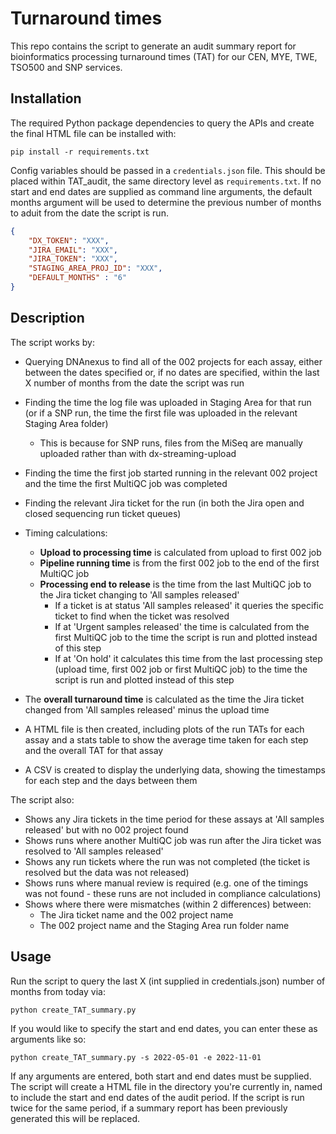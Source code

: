 # Turnaround times
This repo contains the script to generate an audit summary report for bioinformatics processing turnaround times (TAT) for our CEN, MYE, TWE, TSO500 and SNP services.

## Installation
The required Python package dependencies to query the APIs and create the final HTML file can be installed with:

```
pip install -r requirements.txt
```

Config variables should be passed in a `credentials.json` file. This should be placed within TAT_audit, the same directory level as `requirements.txt`. If no start and end dates are supplied as command line arguments, the default months argument will be used to determine the previous number of months to aduit from the date the script is run.

```json
{
    "DX_TOKEN": "XXX",
    "JIRA_EMAIL": "XXX",
    "JIRA_TOKEN": "XXX",
    "STAGING_AREA_PROJ_ID": "XXX",
    "DEFAULT_MONTHS" : "6"
}
```
## Description
The script works by:
- Querying DNAnexus to find all of the 002 projects for each assay, either between the dates specified or, if no dates are specified, within the last X number of months from the date the script was run
- Finding the time the log file was uploaded in Staging Area for that run (or if a SNP run, the time the first file was uploaded in the relevant Staging Area folder)
    - This is because for SNP runs, files from the MiSeq are manually uploaded rather than with dx-streaming-upload
- Finding the time the first job started running in the relevant 002 project and the time the first MultiQC job was completed
- Finding the relevant Jira ticket for the run (in both the Jira open and closed sequencing run ticket queues)

- Timing calculations:
    - **Upload to processing time** is calculated from upload to first 002 job
    - **Pipeline running time** is from the first 002 job to the end of the first MultiQC job
    - **Processing end to release** is the time from the last MultiQC job to the Jira ticket changing to 'All samples released'
        - If a ticket is at status 'All samples released' it queries the specific ticket to find when the ticket was resolved
        - If at 'Urgent samples released' the time is calculated from the first MultiQC job to the time the script is run and plotted instead of this step
        - If at 'On hold' it calculates this time from the last processing step (upload time, first 002 job or first MultiQC job) to the time the script is run and plotted instead of this step
- The **overall turnaround time** is calculated as the time the Jira ticket changed from 'All samples released' minus the upload time

- A HTML file is then created, including plots of the run TATs for each assay and a stats table to show the average time taken for each step and the overall TAT for that assay
- A CSV is created to display the underlying data, showing the timestamps for each step and the days between them

The script also:
- Shows any Jira tickets in the time period for these assays at 'All samples released' but with no 002 project found
- Shows runs where another MultiQC job was run after the Jira ticket was resolved to 'All samples released'
- Shows any run tickets where the run was not completed (the ticket is resolved but the data was not released)
- Shows runs where manual review is required (e.g. one of the timings was not found - these runs are not included in compliance calculations)
- Shows where there were mismatches (within 2 differences) between:
    - The Jira ticket name and the 002 project name
    - The 002 project name and the Staging Area run folder name

## Usage
Run the script to query the last X (int supplied in credentials.json) number of months from today via:

```
python create_TAT_summary.py
```

If you would like to specify the start and end dates, you can enter these as arguments like so:

```
python create_TAT_summary.py -s 2022-05-01 -e 2022-11-01
```

If any arguments are entered, both start and end dates must be supplied. The script will create a HTML file in the directory you're currently in, named to include the start and end dates of the audit period. If the script is run twice for the same period, if a summary report has been previously generated this will be replaced.
